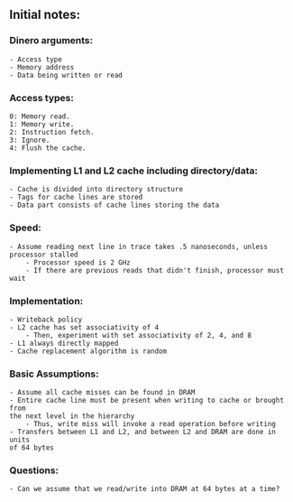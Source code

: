 ## Initial notes:  

### Dinero arguments:  
    - Access type  
    - Memory address  
    - Data being written or read  

### Access types:  
    0: Memory read.  
    1: Memory write.  
    2: Instruction fetch.  
    3: Ignore.  
    4: Flush the cache.  
    
### Implementing L1 and L2 cache including directory/data:  
    - Cache is divided into directory structure  
    - Tags for cache lines are stored  
    - Data part consists of cache lines storing the data  
    
### Speed:  
    - Assume reading next line in trace takes .5 nanoseconds, unless processor stalled  
        - Processor speed is 2 GHz  
        - If there are previous reads that didn't finish, processor must wait  
    
### Implementation:  
    - Writeback policy  
    - L2 cache has set associativity of 4  
        - Then, experiment with set associativity of 2, 4, and 8  
    - L1 always directly mapped  
    - Cache replacement algorithm is random  
    
### Basic Assumptions:  
    - Assume all cache misses can be found in DRAM  
    - Entire cache line must be present when writing to cache or brought from  
    the next level in the hierarchy  
        - Thus, write miss will invoke a read operation before writing  
    - Transfers between L1 and L2, and between L2 and DRAM are done in units  
    of 64 bytes  

### Questions:
    - Can we assume that we read/write into DRAM at 64 bytes at a time?
